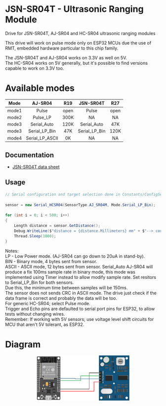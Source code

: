 # JSN-SR04T - Ultrasonic Ranging Module
Drive for JSN-SR04T, AJ-SR04 and HC-SR04 ultrasonic ranging modules

This drive will work on pulse mode only on ESP32 MCUs due the use of RMT, embedded hardware particular to this chip family.

The JSN-SR04T and AJ-SR04 works on 3.3V as well on 5V.  
The HC-SR04 works on 5V generally, but it's possible to find versions capable to work on 3.3V too.

# Available modes 
Mode |    AJ-SR04    |    R19  | JSN-SR04T |  R27
---- | :-------------: | :--------:| :---------: | :------:
mode1|     Pulse     |   open  |   Pulse   | open
mode2|   Pulse_LP    |   300K  |     NA    |  NA
mode3|  Serial_Auto  |   120K  | Serial_Auto | 47K
mode3|  Serial_LP_Bin |   47K  | Serial_LP_Bin | 120K
mode4| Serial_LP_ASCII |   0K  |  NA          | NA

## Documentation

* [JSN-SR04T data sheet](https://www.makerguides.com/wp-content/uploads/2019/02/JSN-SR04T-Datasheet.pdf)

## Usage
```csharp
// Serial configuration and target selection done in Constants/ConfigSerial

sensor = new Serial_HCSR04(SensorType.AJ_SR04M, Mode.Serial_LP_Bin);

for (int i = 0; i < 500; i++)
{
    Length distance = sensor.GetDistance();
    Debug.WriteLine($"distance = {distance.Millimeters} mm" + $"--> count = {i}");
    Thread.Sleep(1000);
}
```
Notes:  
LP - Low Power mode. (AJ-SR04 can go down to 20uA in stand-by).  
BIN - Binary mode, 4 bytes sent from sensor.  
ASCII - ASCII mode, 12 bytes sent from sensor. 
Serial_Auto AJ-SR04 will produce a fix 100ms sample rate in binary mode, 
this mode was implemented using Timer instead to allow modify sample rate. Set resitors to Serial_LP_Bin for both sensors.  
Due this, the minimum time between samples will be 150ms.  
The sensor does not sends CRC in ASCII mode. The drive just check if the data frame is correct and probably the data will be too.  
For generic HC-SR04; select Pulse mode.  
Trigger and Echo pins are defaulted to serial port pins for ESP32, to allow tests without changing wires.  
Remember: If working with 5V sensors; use voltage level shift circuits for MCU that aren't 5V tolerant, as ESP32.
# Diagram

<p align="center">
  <img src="https://github.com/up-streamer/nanoFramework.IoT.Device/blob/develop/devices/Jsn-sr04t/nf_SerialHC-SR04_Diag.png" width="300" title="ESP32 Dev.kit v1 nf Com2">
</p>

